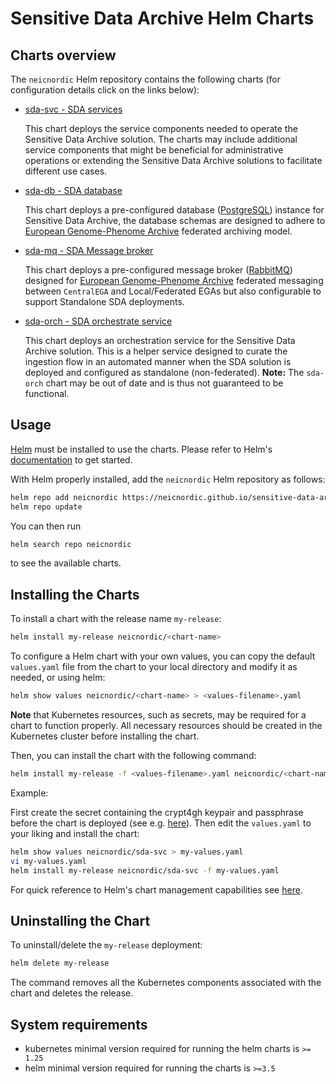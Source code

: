 # Sensitive Data Archive Helm Charts

<!-- Developer Comment: please keep in mind that contents below will appear as inline markdown sections in the NeIC SDA Handbook guide [Deploying on Kubernetes](https://neic-sda.readthedocs.io/en/latest/guides/deploy-k8s/) page. -->

## Charts overview

The `neicnordic` Helm repository contains the following charts (for configuration details click on the links below):

- [sda-svc - SDA services](https://github.com/neicnordic/sensitive-data-archive/blob/main/charts/sda-svc/README.md)

  This chart deploys the service components needed to operate the Sensitive Data Archive solution. The charts may include additional service components that might be beneficial for administrative operations or extending the Sensitive Data Archive solutions to facilitate different use cases.

- [sda-db - SDA database](https://github.com/neicnordic/sensitive-data-archive/blob/main/charts/sda-db/README.md)

  This chart deploys a pre-configured database ([PostgreSQL](https://www.postgresql.org/)) instance for Sensitive Data Archive, the database schemas are designed to adhere to [European Genome-Phenome Archive](https://ega-archive.org/) federated archiving model.

- [sda-mq - SDA Message broker](https://github.com/neicnordic/sensitive-data-archive/blob/main/charts/sda-mq/README.md)

  This chart deploys a pre-configured message broker ([RabbitMQ](https://www.rabbitmq.com/)) designed for [European Genome-Phenome Archive](https://ega-archive.org/) federated messaging between `CentralEGA` and Local/Federated EGAs but also configurable to support Standalone SDA deployments.

- [sda-orch - SDA orchestrate service](https://github.com/neicnordic/sensitive-data-archive/blob/main/charts/sda-orch/README.md)

  This chart deploys an orchestration service for the Sensitive Data Archive solution. This is a helper service designed to curate the ingestion flow in an automated manner when the SDA solution is deployed and configured as standalone (non-federated).
  **Note:** The `sda-orch` chart may be out of date and is thus not guaranteed to be functional.

## Usage

[Helm](https://helm.sh) must be installed to use the charts.
Please refer to Helm's [documentation](https://helm.sh/docs/) to get started.

With Helm properly installed, add the `neicnordic` Helm repository as follows:

```sh
helm repo add neicnordic https://neicnordic.github.io/sensitive-data-archive
helm repo update
```

You can then run

```sh
helm search repo neicnordic
```

to see the available charts.

## Installing the Charts

To install a chart with the release name `my-release`:

```sh
helm install my-release neicnordic/<chart-name>
```

To configure a Helm chart with your own values, you can copy the default `values.yaml` file from the chart to your local directory and modify it as needed, or using helm:

```sh
helm show values neicnordic/<chart-name> > <values-filename>.yaml
```

**Note** that Kubernetes resources, such as secrets, may be required for a chart to function properly. All necessary resources should be created in the Kubernetes cluster before installing the chart.

Then, you can install the chart with the following command:

```sh
helm install my-release -f <values-filename>.yaml neicnordic/<chart-name>
```

Example:

First create the secret containing the crypt4gh keypair and passphrase before the chart is deployed (see e.g. [here](https://github.com/neicnordic/sensitive-data-archive/blob/cc66756318bfac5fd92ef22f9763e69b42ed5c3c/.github/integration/scripts/charts/dependencies.sh#L17)). Then edit the `values.yaml` to your liking and install the chart:

```sh
helm show values neicnordic/sda-svc > my-values.yaml
vi my-values.yaml
helm install my-release neicnordic/sda-svc -f my-values.yaml
```

For quick reference to Helm's chart management capabilities see [here](https://helm.sh/docs/intro/cheatsheet/#chart-management).

## Uninstalling the Chart

To uninstall/delete the `my-release` deployment:

```sh
helm delete my-release
```

The command removes all the Kubernetes components associated with the chart and deletes the release.

## System requirements

 - kubernetes minimal version required for running the helm charts is `>= 1.25`
 - helm minimal version required for running the charts is `>=3.5`
